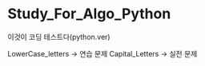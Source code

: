 # Study_For_Algo_Python

이것이 코딩 테스트다(python.ver) 

LowerCase_letters -> 연습 문제
Capital_Letters -> 실전 문제

